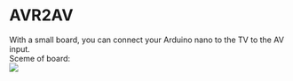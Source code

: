 # AVR2AV 
With a small board, you can connect your Arduino nano to the TV to the AV input.  
Sceme of board:  
![](https://user-images.githubusercontent.com/93592475/148544894-621ab9fa-a9bf-4493-8ab3-1c1f5bfe1419.png)  
